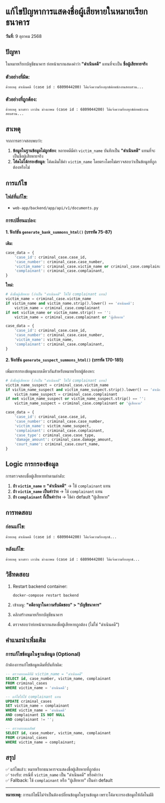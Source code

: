 # แก้ไขปัญหาการแสดงชื่อผู้เสียหายในหมายเรียกธนาคาร

**วันที่:** 9 ตุลาคม 2568

## ปัญหา

ในหมายเรียกบัญชีธนาคาร ย่อหน้าแรกแสดงคำว่า **"ดำเนินคดี"** แทนที่จะเป็น **ชื่อผู้เสียหายจริง**

### ตัวอย่างที่ผิด:
```
ด้วยเหตุ ดำเนินคดี (case id : 6809044200) ได้แจ้งความร้องทุกข์ต่อพนักงานสอบสวน...
```

### ตัวอย่างที่ถูกต้อง:
```
ด้วยเหตุ นางสาว เกวลิน ม่วงเกษม (case id : 6809044200) ได้แจ้งความร้องทุกข์ต่อพนักงานสอบสวน...
```

## สาเหตุ

จากการตรวจสอบพบว่า:

1. **ข้อมูลในฐานข้อมูลไม่ถูกต้อง**: หลายคดีมีค่า `victim_name` บันทึกเป็น **"ดำเนินคดี"** แทนที่จะเป็นชื่อผู้เสียหายจริง
2. **โค้ดไม่ได้กรองข้อมูล**: โค้ดเดิมใช้ค่า `victim_name` โดยตรงโดยไม่ตรวจสอบว่าเป็นข้อมูลที่ถูกต้องหรือไม่

## การแก้ไข

### ไฟล์ที่แก้ไข:
- `web-app/backend/app/api/v1/documents.py`

### การเปลี่ยนแปลง:

#### 1. ฟังก์ชัน `generate_bank_summons_html()` (บรรทัด 75-87)

**เดิม:**
```python
case_data = {
    'case_id': criminal_case.case_id,
    'case_number': criminal_case.case_number,
    'victim_name': criminal_case.victim_name or criminal_case.complainant,
    'complainant': criminal_case.complainant,
}
```

**ใหม่:**
```python
# ดึงชื่อผู้เสียหาย (ถ้าเป็น "ดำเนินคดี" ให้ใช้ complainant แทน)
victim_name = criminal_case.victim_name
if victim_name and victim_name.strip().lower() == 'ดำเนินคดี':
    victim_name = criminal_case.complainant
if not victim_name or victim_name.strip() == '':
    victim_name = criminal_case.complainant or 'ผู้เสียหาย'

case_data = {
    'case_id': criminal_case.case_id,
    'case_number': criminal_case.case_number,
    'victim_name': victim_name,
    'complainant': criminal_case.complainant,
}
```

#### 2. ฟังก์ชัน `generate_suspect_summons_html()` (บรรทัด 170-185)

เพิ่มการกรองข้อมูลแบบเดียวกันสำหรับหมายเรียกผู้ต้องหา:

```python
# ดึงชื่อผู้เสียหาย (ถ้าเป็น "ดำเนินคดี" ให้ใช้ complainant แทน)
victim_name_suspect = criminal_case.victim_name
if victim_name_suspect and victim_name_suspect.strip().lower() == 'ดำเนินคดี':
    victim_name_suspect = criminal_case.complainant
if not victim_name_suspect or victim_name_suspect.strip() == '':
    victim_name_suspect = criminal_case.complainant or 'ผู้เสียหาย'

case_data = {
    'case_id': criminal_case.case_id,
    'case_number': criminal_case.case_number,
    'victim_name': victim_name_suspect,
    'complainant': criminal_case.complainant,
    'case_type': criminal_case.case_type,
    'damage_amount': criminal_case.damage_amount,
    'court_name': criminal_case.court_name,
}
```

## Logic การกรองข้อมูล

การตรวจสอบชื่อผู้เสียหายทำตามลำดับ:

1. **ถ้า `victim_name` = "ดำเนินคดี"** → ใช้ `complainant` แทน
2. **ถ้า `victim_name` เป็นค่าว่าง** → ใช้ `complainant` แทน
3. **ถ้า `complainant` ก็เป็นค่าว่าง** → ใช้ค่า default "ผู้เสียหาย"

## การทดสอบ

### ก่อนแก้ไข:
```
ด้วยเหตุ ดำเนินคดี (case id : 6809044200) ได้แจ้งความร้องทุกข์...
```

### หลังแก้ไข:
```
ด้วยเหตุ นางสาว เกวลิน ม่วงเกษม (case id : 6809044200) ได้แจ้งความร้องทุกข์...
```

## วิธีทดสอบ

1. Restart backend container:
   ```bash
   docker-compose restart backend
   ```

2. เข้าเมนู: **"คดีอาญาในความรับผิดชอบ" > "บัญชีธนาคาร"**

3. คลิกสร้างหมายเรียกบัญชีธนาคาร

4. ตรวจสอบว่าย่อหน้าแรกแสดงชื่อผู้เสียหายถูกต้อง (ไม่ใช่ "ดำเนินคดี")

## คำแนะนำเพิ่มเติม

### การแก้ไขข้อมูลในฐานข้อมูล (Optional)

ถ้าต้องการแก้ไขข้อมูลเดิมที่บันทึกผิด:

```sql
-- ตรวจสอบคดีที่มี victim_name = "ดำเนินคดี"
SELECT id, case_number, victim_name, complainant
FROM criminal_cases
WHERE victim_name = 'ดำเนินคดี';

-- แก้ไขให้ใช้ complainant แทน
UPDATE criminal_cases
SET victim_name = complainant
WHERE victim_name = 'ดำเนินคดี'
AND complainant IS NOT NULL
AND complainant != '';

-- ตรวจสอบผลลัพธ์
SELECT id, case_number, victim_name, complainant
FROM criminal_cases
WHERE victim_name = complainant;
```

## สรุป

✅ แก้ไขแล้ว: หมายเรียกธนาคารจะแสดงชื่อผู้เสียหายที่ถูกต้อง  
✅ รองรับ: กรณีที่ `victim_name` เป็น "ดำเนินคดี" หรือค่าว่าง  
✅ Fallback: ใช้ `complainant` หรือ "ผู้เสียหาย" เป็นค่า default  

---

**หมายเหตุ:** การแก้ไขนี้ไม่จำเป็นต้องเปลี่ยนข้อมูลในฐานข้อมูล เพราะโค้ดจะกรองข้อมูลให้อัตโนมัติ

